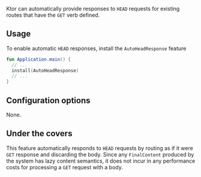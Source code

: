 [//]: # (title: Auto Head Response)
[//]: # (caption: Enable Automatic HEAD Responses)
[//]: # (category: servers)
[//]: # (permalink: /servers/features/autoheadresponse.html)
[//]: # (feature: feature)
[//]: # (artifact: io.ktor)
[//]: # (class: io.ktor.features.AutoHeadResponse)
[//]: # (redirect_from: redirect_from)
[//]: # (- /features/autoheadresponse.html: - /features/autoheadresponse.html)
[//]: # (ktor_version_review: 1.0.0)

Ktor can automatically provide responses to `HEAD` requests for existing routes that have the `GET` verb defined. 



## Usage

To enable automatic `HEAD` responses, install the `AutoHeadResponse` feature

```kotlin
fun Application.main() {
  // ...
  install(AutoHeadResponse) 
  // ...
}
```

## Configuration options

None.

## Under the covers

This feature automatically responds to `HEAD` requests by routing as if it were `GET` response and discarding 
the body. Since any `FinalContent` produced by the system has lazy content semantics, it does not incur in any performance
costs for processing a `GET` request with a body. 
